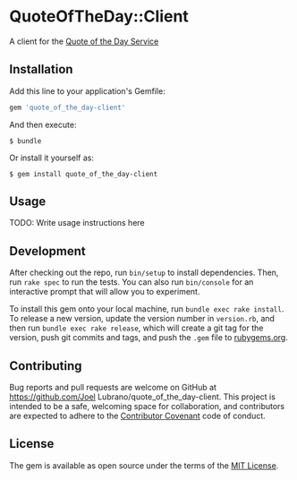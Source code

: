 # QuoteOfTheDay::Client

A client for the
[Quote of the Day Service](https://github.com/jdlubrano/quote_of_the_day)

## Installation

Add this line to your application's Gemfile:

```ruby
gem 'quote_of_the_day-client'
```

And then execute:

    $ bundle

Or install it yourself as:

    $ gem install quote_of_the_day-client

## Usage

TODO: Write usage instructions here

## Development

After checking out the repo, run `bin/setup` to install dependencies.
Then, run `rake spec` to run the tests.  You can also run `bin/console` for an
interactive prompt that will allow you to experiment.

To install this gem onto your local machine, run `bundle exec rake install`.
To release a new version, update the version number in `version.rb`, and then
run `bundle exec rake release`, which will create a git tag for the version,
push git commits and tags, and push the `.gem` file to [rubygems.org](https://rubygems.org).

## Contributing

Bug reports and pull requests are welcome on GitHub at
https://github.com/Joel Lubrano/quote_of_the_day-client.
This project is intended to be a safe, welcoming space for collaboration, and
contributors are expected to adhere to the
[Contributor Covenant](http://contributor-covenant.org) code of conduct.


## License

The gem is available as open source under the terms of the
[MIT License](http://opensource.org/licenses/MIT).


